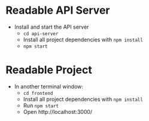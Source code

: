 # Readable API Server

* Install and start the API server
    - `cd api-server`
    - Install all project dependencies with `npm install`
    - `npm start`

# Readable Project

* In another terminal window:
    - `cd frontend`
    - Install all project dependencies with `npm install`
    - Run `npm start`
    - Open http://localhost:3000/
